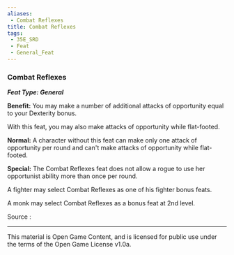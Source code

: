 ```yaml
---
aliases:
 - Combat Reflexes
title: Combat Reflexes
tags: 
 - 35E_SRD
 - Feat
 - General_Feat
---
```

### Combat Reflexes 
***Feat Type: General***

**Benefit:** You may make a number of additional attacks of opportunity
equal to your Dexterity bonus.

With this feat, you may also make attacks of opportunity while
flat-footed.

**Normal:** A character without this feat can make only one attack of
opportunity per round and can't make attacks of opportunity while
flat-footed.

**Special:** The Combat Reflexes feat does not allow a rogue to use her
opportunist ability more than once per round.

A fighter may select Combat Reflexes as one of his fighter bonus feats.

A monk may select Combat Reflexes as a bonus feat at 2nd level.


Source :



---



This material is Open Game Content, and is licensed for public use under the terms of the Open Game License v1.0a.

